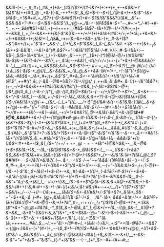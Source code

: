 &_&!_$-(+:_-_#_#+)_#&_+(+&-_(#$?_($?+)(#-)&?+(+:++(*_+-+&$&!+?_(&)$"&)+*(#()_@-_+&-((-&_-++?+(&!_&_@+$-(-_-$+)(_(@-&+)+*&/$"-)&+(#&$-_+?&#+#_+_/$?+(-@___-&#_#$?(*((+#+:$?&!(_&"&&&?(/(_&#__&"+-&$&:&&+?-#+--$+!&&+&&!$"()_)(@-+_/&-+-(@&$&#-$+"--_#+:+*_/-#(-+#-*__+:--_$&#_#$?+&((_+(--)++++__(#&$-(&$$?-$(&+!(@--(/+?(#(_+;+_(_-++&&$_)_+_(+-&&+-++(&(-$"&_((&:-++*_/+!+(+!_+&!&_+:_#&:+/+;+(+:&;+*+&_+&)-*+)-*+_&#&&+)+;&)&!+:(*_/(*&__&_-+:-__(&;-&++&$+;(/&:-)+;_#-&+($?+_&"_)&++/_)+;+"$"&*-_&&-/-_()+!(_&*$"&$&:_)_&-(_$_/+"&#-*+:(&--+*+)&+_$-_($&(&++$-&&!&:_-+&(+&"(#_&$?+_+"-)&)&"(@$"&(-/-#_)(/(-_#-$-(&&+:--&$-)_$_(_$+(&*&"&*_(_(+?-&&#-_&!-++;(*__($+/-_(*_)(@&!-@_/+)(#_$&#&"(&-$_(_&-+(*&?(-&/+--_$?(/_+-_&:&;--+&&)(_-#(/-/+/+(++-(+"+&+)-@&&&&(/-#-(_)___#&/()++_+_#&$_$&;&#+_&$-_$?(-+;-#+:+_+)_$+(-_&?_)(__@-@(_+(-/_)_#_-(_+&_)&*(*-&($-*_@(/(__&+&&(&_+_(&_@_&+*&&-@(*(*+_+!-(&"((+$(/_@+(&_&;-#&$&+_/&*_#+)(+_&$"$"_#+&_$_+-_+"&#(&((_(+;+!_/&"(_(/+!&/-#(@$"_++#(((_&;_)-&&--@&*(/&?+?()+/(@(/_(_++/&_&_&#+_&-()(+-/&"(&&?+;(+-_-/+$+_&_&/&+++(#&:((&:&/(#&"()-_-#&&_(-/-)&:+$$?&:-@+;()&!_@(#_&_)-/-&-/-)(*(_-@-((#_$(@+$&/(+-(--+(+)(@+?-*$?+(__&*+&+----&+"_/-&-)&$_)---&(#_+-/-&(-+)-)&/_/&!&;&;&++?(-&-(@-/&)($&!&*(@&(($-/(#&!(&+;(@(-+-_(&/_-(_(_+"(((_-__/+:$"_@(/&#_-&((-+:&?&)_&-((@_/__&*&(+/_@(-+*-#+"((+"-@_&-$+)--&--#&/&&_)(&-$+/-_--(#++&(++$?&(&/()-_-*+/(#+*--+(&(--+&(--&&!_-+:(*(*&#&?((_@-+&)&(-$&"_)+&-)(@(__$+#(@&_&$&#___++&+)-_()_+-((#_@(__#+#__-@+:_#-_(_((&!&-(+_(-$-(_$_-&#-/+;_(()&--#-*(*(+(&&?+$&:-$(/-)-#+-(&(#$?(&&*_(-)_)+#+!$"(@_+$?-*(-+/_&&"&#-(+#($+"&?&?-&-#+/+$+&_)-&&#&_+;+;_(&#_&+;(++)+__&&&_#(/$"-$_&_@(+-_&:(#&)-_&"$"&?+?-/&((*&/+?($+-(*+&-@-/$"_-&($"+(&"&:--&-++_&+-+#&?(-(&+"(/($(@($_&_+_#(&(*$"((+;&+-*+"&&+((*_@+"&&+)&_--&&&/$"+(()()&$+:_#++&*+-($_&(_($+"(_+$+/+++_-@-+-+($&"+)_@&!-$&;--__&;-@&(+$+$&(&;+)&_--(&_-($(@$?&&+&-*_@&)&$+:(__--+_((&&:-(+&&?&$_&&+$"&)&*+#+;(&&+((_(&+&(+?-@+)-)&$$?+_(+--&/&"&:(#+?((&(_@(_$?&#(#(*---$+/&?(*&)&?(_(--_&+_-+(($-/-_+"+*+"&&&-((_@_@&+&)+*((_++!-$-#_#-+_&+;+-+?&)-+(+((&&+*$"(/&+&!+((+---$_--)+"-((&&:&)+$_$-_(/+;$?-@(+-(_/&-+(-*$"&:_$+*(&((+)+$-((+-*&;_#(-&&-*((()+_(-&?&?+#-$(+(++$+&-+$"&/_-(*(/&*+;&!+:&/_#-#&"&?((-+((+?_(+-&?+?&"(/-#+-&?(*_&&#-(&__$-(-#&"+"&;(-&;+(&)_)_--#+/+!(/&__(&:-&+*$?_@(&-(&:&;&*+#_@-*&"_&&;+!-&-*&*&/-/_#++(-&;_#-#++&-+!-*(#-*(/(*+;&/+;&!-#&;(#+--++/__(*(*+"(($?+/&"$?+$&/(+_/---/-+(/--()&;++___(&&($+&+*-*&!(#&)+/-_$"&+&?+_&(&+_$&-+"+$+*&;-&_(-#+_(@+;&)&;&?((&-$?-)+$___)&"-(&+_&&&+&(#+!++_&$?_@_+(&+(($&:(@+"+&-@()--&;+)+?&"_#+_+:++(+_(+*(/$?_&((-@&-+?+_+:(&&($"+&+"-@_@+#&?&_-*_$($_&+)-@&_&"_)_@&*(++(&_-/(@_$&*-*(__#(@+?&*_+&&__-_&+$"-((&(/+:&_&"(&+"_+&!+$&&--_@+"-_&!-)-$+(-&&!+++"+(_@-__-&-()(*++$?_+&-++&#&_+/($&*+/&"(_-)(/_+($&!+"(&(*&;+++++__#&/_$__-/_++"&!-+(@-#+(_+(&&:-(-/&)-_+;$"++(&-@&?+-+&&?+:(*(@+:_)&&_+-(+"(#+!+$_+-$-(_$_$+!--(#(/($+#&&-((*+:&#&)+#(+(@()_+(((*&$-($?&/-+_$&(&$(/++_&(_(#($-(_-_@(&&_&(-#&#(*-*+$_&($+:+-&*(/__+-&&-_&:&"+"+"+&(&_-+"&:$"-_((-*+/&"&&---(--_(+*_$+:-#+-(#_+-#_:_:

